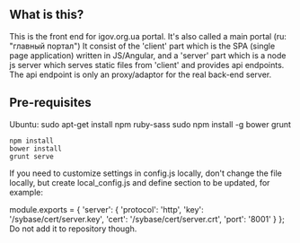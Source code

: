 ## What is this?
This is the front end for igov.org.ua portal. It's also called a main portal
(ru: "главный портал")
It consist of the 'client' part which is the SPA (single page application)
written in JS/Angular, and a 'server' part which is a node js server which
serves static files from 'client' and provides api endpoints. The api endpoint
is only an proxy/adaptor for the real back-end server.


## Pre-requisites
Ubuntu:
sudo apt-get install npm ruby-sass
sudo npm install -g bower grunt

    npm install
    bower install
    grunt serve


If you need to customize settings in config.js locally, don't change the file locally, but create local_config.js and define section to be updated, for example:

module.exports = {
    'server': {
        'protocol': 'http',
        'key': '/sybase/cert/server.key',
        'cert': '/sybase/cert/server.crt',
        'port': '8001'
    }
};
Do not add it to repository though.

